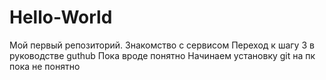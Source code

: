 # Hello-World
Мой  первый репозиторий. Знакомство с сервисом
Переход к шагу 3 в  руководстве guthub
Пока вроде понятно
Начинаем установку git на пк
пока не понятно

